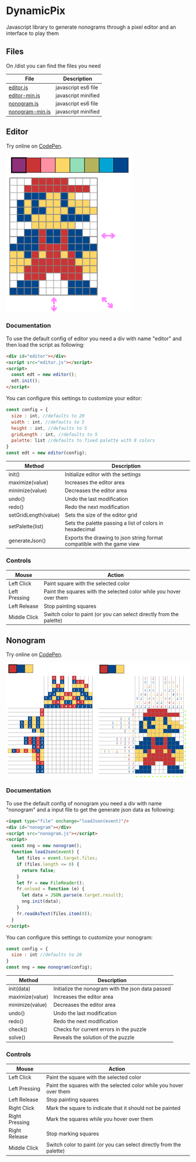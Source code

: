 # DynamicPix
Javascript library to generate nonograms through a pixel editor and an interface to play them

## Files

On /dist you can find the files you need

| File | Description  |
|--|--|
| [editor.js](https://raw.githubusercontent.com/kazluBR/DynamicPix/master/dist/editor.js) | javascript es6 file |
| [editor-min.js](https://cdn.jsdelivr.net/gh/kazluBR/DynamicPix/dist/editor-min.js) | javascript minified |
| [nonogram.js](https://raw.githubusercontent.com/kazluBR/DynamicPix/master/dist/nonogram.js) | javascript es6 file |
| [nonogram-min.js](https://cdn.jsdelivr.net/gh/kazluBR/DynamicPix/dist/nonogram-min.js) | javascript minified |

## Editor
Try online on [CodePen](https://codepen.io/kazluBR/full/WNpvEJz).

![alt text](/docs/editor_view.png)

### Documentation
To use the default config of editor you need a div with name "editor" and then load the script as following:

```html
<div id="editor"></div>
<script src="editor.js"></script>
<script>
  const edt = new editor();
  edt.init();
</script>
```

You can configure this settings to customize your editor:

```javascript
const config = {
  size : int, //defaults to 20
  width : int, //defaults to 5
  height : int, //defaults to 5
  gridLength : int, //defaults to 5
  palette: list //defaults to fixed palette with 8 colors
}
const edt = new editor(config);
```

| Method | Description |
| - | - |
| init() | Initialize editor with the settings |
| maximize(value) | Increases the editor area |
| minimize(value) | Decreases the editor area |
| undo() | Undo the last modification |
| redo() | Redo the next modification |
| setGridLength(value) | Sets the size of the editor grid |
| setPalette(list) | Sets the palette passing a list of colors in hexadecimal |
| generateJson() | Exports the drawing to json string format compatible with the game view |

### Controls
| Mouse | Action |
| - | - |
| Left Click | Paint square with the selected color |
| Left Pressing | Paint the squares with the selected color while you hover over them |
| Left Release | Stop painting squares |
| Middle Click | Switch color to paint (or you can select directly from the palette) |

## Nonogram
Try online on [CodePen](https://codepen.io/kazluBR/full/pJqrgY).

![alt text](/docs/nonogram_view.png)

### Documentation
To use the default config of nonogram you need a div with name "nonogram" and a input file to get the generate json data as following:

```html
<input type="file" onchange="loadJson(event)"/>
<div id="nonogram"></div>
<script src="nonogram.js"></script>
<script>
  const nng = new nonogram();
  function loadJson(event) {
	let files = event.target.files;
	if (files.length <= 0) {
	  return false;
	}
	let fr = new FileReader();
	fr.onload = function (e) {
	  let data = JSON.parse(e.target.result);
	  nng.init(data);
	}
	fr.readAsText(files.item(0));
  }
</script>
```

You can configure this settings to customize your nonogram:

```javascript
const config = {
  size : int //defaults to 20
}
const nng = new nonogram(config);
```

| Method | Description |
| - | - |
| init(data) | Initialize the nonogram with the json data passed |
| maximize(value) | Increases the editor area |
| minimize(value) | Decreases the editor area |
| undo() | Undo the last modification |
| redo() | Redo the next modification |
| check() | Checks for current errors in the puzzle |
| solve() | Reveals the solution of the puzzle |

### Controls
| Mouse | Action |
| - | - |
| Left Click | Paint the square with the selected color |
| Left Pressing | Paint the squares with the selected color while you hover over them |
| Left Release | Stop painting squares |
| Right Click | Mark the square to indicate that it should not be painted  |
| Right Pressing | Mark the squares while you hover over them |
| Right Release | Stop marking squares |
| Middle Click | Switch color to paint (or you can select directly from the palette) |